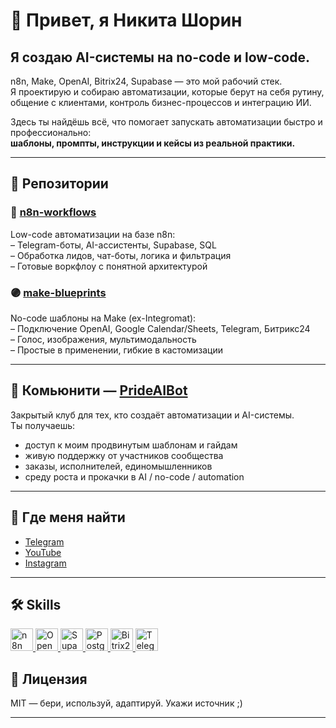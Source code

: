 # 👋 Привет, я Никита Шорин

## Я создаю AI-системы на no-code и low-code.

n8n, Make, OpenAI, Bitrix24, Supabase — это мой рабочий стек.  
Я проектирую и собираю автоматизации, которые берут на себя рутину, общение с клиентами, контроль бизнес-процессов и интеграцию ИИ.  

Здесь ты найдёшь всё, что помогает запускать автоматизации быстро и профессионально:  
**шаблоны, промпты, инструкции и кейсы из реальной практики.**

---

## 📁 Репозитории

### 🔷 [n8n-workflows](https://github.com/yourusername/n8n-workflows)  
Low-code автоматизации на базе n8n:  
– Telegram-боты, AI-ассистенты, Supabase, SQL  
– Обработка лидов, чат-боты, логика и фильтрация  
– Готовые воркфлоу с понятной архитектурой  

### 🟣 [make-blueprints](https://github.com/yourusername/make-blueprints)  
No-code шаблоны на Make (ex-Integromat):  
– Подключение OpenAI, Google Calendar/Sheets, Telegram, Битрикс24  
– Голос, изображения, мультимодальность  
– Простые в применении, гибкие в кастомизации

---

## 🧠 Комьюнити — [PrideAIBot](https://t.me/PrideAIBot)

Закрытый клуб для тех, кто создаёт автоматизации и AI-системы.  
Ты получаешь:
- доступ к моим продвинутым шаблонам и гайдам  
- живую поддержку от участников сообщества  
- заказы, исполнителей, единомышленников  
- среду роста и прокачки в AI / no-code / automation

---

## 📡 Где меня найти

- [Telegram](https://t.me/shorin_nikita)  
- [YouTube](https://youtube.com/@shorin_nikita)  
- [Instagram](https://instagram.com/shorin_nikita)

---

## 🛠️ Skills

<p align="left">
<a href="https://n8n.partnerlinks.io/aibot" target="_blank" rel="noreferrer">
  <img src="https://avatars.githubusercontent.com/u/45487711?s=48&v=4" width="36" height="36" alt="n8n" />
</a>
<a href="https://openai.com/" target="_blank" rel="noreferrer">
  <img src="https://avatars.githubusercontent.com/u/14957082?s=48&v=4" width="36" height="36" alt="OpenAI" />
</a>
<a href="https://supabase.io/" target="_blank" rel="noreferrer">
  <img src="https://raw.githubusercontent.com/danielcranney/readme-generator/main/public/icons/skills/supabase-colored.svg" width="36" height="36" alt="Supabase" />
</a>
<a href="https://www.postgresql.org/" target="_blank" rel="noreferrer">
  <img src="https://raw.githubusercontent.com/danielcranney/readme-generator/main/public/icons/skills/postgresql-colored.svg" width="36" height="36" alt="PostgreSQL" />
</a>
<a href="https://www.bitrix24.ru/?p=22726844" target="_blank" rel="noreferrer">
  <img src="https://avatars.githubusercontent.com/u/67741229?s=48&v=4" width="36" height="36" alt="Bitrix24" />
</a>
<a href="https://core.telegram.org/" target="_blank" rel="noreferrer">
  <img src="https://upload.wikimedia.org/wikipedia/commons/8/82/Telegram_logo.svg" width="36" height="36" alt="Telegram" />
</a>
</p>


## 🖤 Лицензия

MIT — бери, используй, адаптируй. Укажи источник ;)

---
